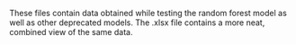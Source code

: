 These files contain data obtained while testing the random forest model as well as other deprecated models.
The .xlsx file contains a more neat, combined view of the same data.
